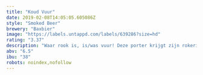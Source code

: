 ```yaml
---
title: "Koud Vuur"
date: 2019-02-08T14:05:05.605086Z
style: "Smoked Beer"
brewery: "Baxbier"
image: "https://labels.untappd.com/labels/639286?size=hd"
rating: "3.37"
description: "Waar rook is, is/was vuur! Deze porter krijgt zijn rokerige karakter door het gebruik van gerookte en gebrande mouten. Een donker bier om rustig voor te gaan zitten en lekker van te genieten. Bij een zomers kampvuur, voor de open haard als de dagen korter worden of gewoon omdat hij lekker is."
abv: "6.5"
ibu: "38"
robots: noindex,nofollow
---
```

